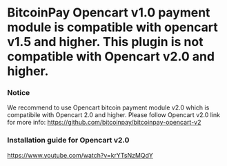 # BitcoinPay Opencart v1.0 payment module is compatible with opencart v1.5 and higher. This plugin is not compatible with Opencart v2.0 and higher.


### Notice
We recommend to use Opencart bitcoin payment module v2.0 which is compatibile with Opencart 2.0 and higher. Please follow Opencart v2.0 link for more info:
https://github.com/bitcoinpay/bitcoinpay-opencart-v2

### Installation guide for Opencart v2.0
https://www.youtube.com/watch?v=krYTsNzMQdY
